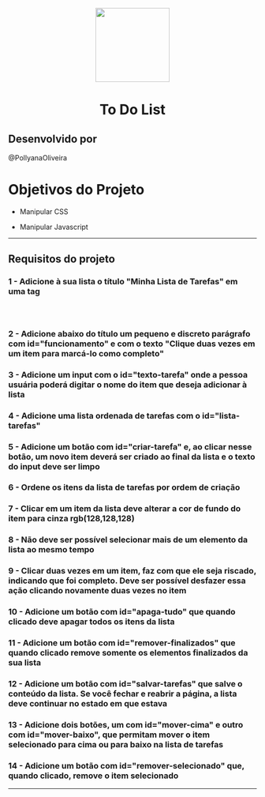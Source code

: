<p align="center"><img width='150px' src='https://images-na.ssl-images-amazon.com/images/I/610mHhzQThL.png' />
<h1 align="center">To Do List</h1>  </p>


## Desenvolvido por
@PollyanaOliveira




# Objetivos do Projeto

- Manipular CSS

- Manipular Javascript

--- 

## Requisitos do projeto

### 1 - Adicione à sua lista o título "Minha Lista de Tarefas" em uma tag <header>

### 2 - Adicione abaixo do título um pequeno e discreto parágrafo com id="funcionamento" e com o texto "Clique duas vezes em um item para marcá-lo como completo"

### 3 - Adicione um input com o id="texto-tarefa" onde a pessoa usuária poderá digitar o nome do item que deseja adicionar à lista

### 4 - Adicione uma lista ordenada de tarefas com o id="lista-tarefas"

### 5 - Adicione um botão com id="criar-tarefa" e, ao clicar nesse botão, um novo item deverá ser criado ao final da lista e o texto do input deve ser limpo

### 6 - Ordene os itens da lista de tarefas por ordem de criação

### 7 - Clicar em um item da lista deve alterar a cor de fundo do item para cinza rgb(128,128,128)

### 8 - Não deve ser possível selecionar mais de um elemento da lista ao mesmo tempo

### 9 - Clicar duas vezes em um item, faz com que ele seja riscado, indicando que foi completo. Deve ser possível desfazer essa ação clicando novamente duas vezes no item

### 10 - Adicione um botão com id="apaga-tudo" que quando clicado deve apagar todos os itens da lista

### 11 - Adicione um botão com id="remover-finalizados" que quando clicado remove **somente** os elementos finalizados da sua lista

### 12 - Adicione um botão com id="salvar-tarefas" que salve o conteúdo da lista. Se você fechar e reabrir a página, a lista deve continuar no estado em que estava

### 13 - Adicione dois botões, um com id="mover-cima" e outro com id="mover-baixo", que permitam mover o item selecionado para cima ou para baixo na lista de tarefas

### 14 - Adicione um botão com id="remover-selecionado" que, quando clicado, remove o item selecionado

---
